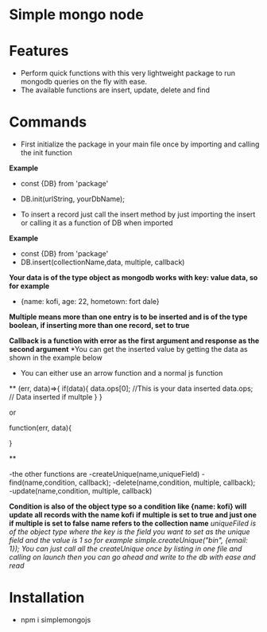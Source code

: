 # Simple mongo node


# Features

* Perform quick functions with this very lightweight package to run mongodb queries on the fly with ease.
* The available functions are insert, update, delete and find

# Commands

- First initialize the package in your main file once by importing and calling the init function

**Example**
- const {DB} from 'package'
- DB.init(urlString, yourDbName);


- To insert a record just call the insert method by just importing the insert or calling it as a function of DB when imported

**Example**
- const {DB} from 'package'
- DB.insert(collectionName,data, multiple, callback)

**Your data is of the type object as mongodb works with key: value data, so for example** 

- {name: kofi, age: 22, hometown: fort dale}

**Multiple means more than one entry is to be inserted and is of the type boolean, if inserting more than one record, set to true**

**Callback is a function with error as the first argument and response as the second argument**
*You can get the inserted value by getting the data as shown in the example below
- You can either use an arrow function and a normal js function

**
(err, data)=>{
if(data){
    data.ops[0]; //This is your data inserted
    data.ops; // Data inserted if multple
}
}

or 

function(err, data){

}


**

-the other functions are 
-createUnique(name,uniqueField)
-find(name,condition, callback);
-delete(name,condition, multiple, callback);
-update(name,condition, multiple, callback)

**Condition is also of the object type so a condition like {name: kofi} will update all records with the name kofi** **if multiple is set to true and just one if multiple is set to false**
**name refers to the collection name**
*uniqueFiled is of the object type where the key is the field you want to set as the unique field and the value is 1 so for example  simple.createUnique("bin", {email: 1}); You can just call all the createUnique once by listing in one file and calling on launch then you can go ahead and write to the db with ease and read*


# Installation

- npm i simplemongojs

